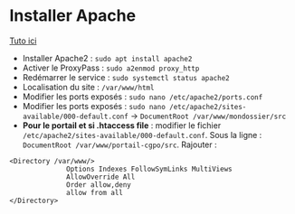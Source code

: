 # Installer Apache

[Tuto ici](https://www.cyberciti.biz/faq/how-to-install-linux-apache-mysql-php-lamp-stack-on-debian-9-stretch/ 'Tuto')
- Installer Apache2 : `sudo apt install apache2`
- Activer le ProxyPass : `sudo a2enmod proxy_http`
- Redémarrer le service : `sudo systemctl status apache2`
- Localisation du site : `/var/www/html`
- Modifier les ports exposés : `sudo nano /etc/apache2/ports.conf`
- Modifier les ports exposés : `sudo nano /etc/apache2/sites-available/000-default.conf` -> `DocumentRoot /var/www/mondossier/src`
- **Pour le portail et si .htaccess file** : modifier le fichier `/etc/apache2/sites-available/000-default.conf`. Sous la ligne : `DocumentRoot /var/www/portail-cgpo/src`. Rajouter :
```shell
<Directory /var/www/>
              Options Indexes FollowSymLinks MultiViews
              AllowOverride All
              Order allow,deny
              allow from all
</Directory>
```    
